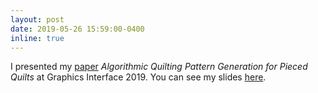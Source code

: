 ```yaml
---
layout: post
date: 2019-05-26 15:59:00-0400
inline: true
---
```

I presented my [paper](https://graphicsinterface.org/wp-content/uploads/gi2019-13.pdf) *Algorithmic Quilting Pattern Generation for Pieced Quilts* at Graphics Interface 2019. You can see my slides [here](https://omegaiota.github.io/assets/projects/quilt/GI2019-final-no-notes.pdf).

